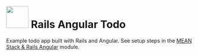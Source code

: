# <img src="https://cloud.githubusercontent.com/assets/7833470/10899314/63829980-8188-11e5-8cdd-4ded5bcb6e36.png" height="60"> Rails Angular Todo

Example todo app built with Rails and Angular. See setup steps in the <a href="https://github.com/sf-wdi-24/modules/tree/master/week-10-angular/day-04/module-01" target="_blank">MEAN Stack & Rails Angular</a> module.